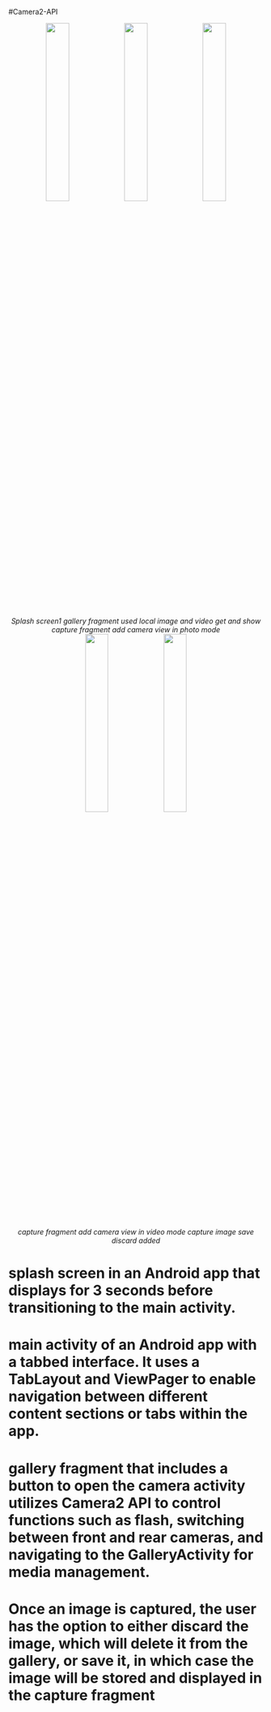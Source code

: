 #Camera2-API

<div align="center">
  <img src="https://github.com/Rohit-Varshney001/Gallery-App/assets/76999163/eb84687e-4b0d-47de-a4e8-f386b3ce23f3" width="30%">
  <img src="https://github.com/Rohit-Varshney001/Gallery-App/assets/76999163/6100219b-c7d1-472c-89ba-3ec4557116ed" width="30%">
  <img src="https://github.com/Rohit-Varshney001/Gallery-App/assets/76999163/6b818ff3-6ac9-4051-8125-f1db125a1b19" width="30%">
</div>

<div align="center">
  <em>Splash screen1</em>
  <em>gallery fragment used local image and video get and show</em>
  <em>capture fragment add camera view in photo mode</em>
</div>

<div align="center">
  <img src="https://github.com/Rohit-Varshney001/Gallery-App/assets/76999163/7dd72ecf-9977-4a23-8028-dd81294aa1f0" width="30%">
  <img src="https://github.com/Rohit-Varshney001/Gallery-App/assets/76999163/d3ee5928-1a82-4282-80e3-93206a4fb7b1" width="30%">
</div>

<div align="center">
  <em>capture fragment add camera view in video mode</em>
    <em>capture image save discard added</em>
</div>


# splash screen in an Android app that displays for 3 seconds before transitioning to the main activity.  

#  main activity of an Android app with a tabbed interface. It uses a TabLayout and ViewPager to enable navigation between different content sections or tabs within the app.

# gallery fragment that includes a button to open the camera activity utilizes Camera2 API to control functions such as flash, switching between front and rear cameras, and navigating to the GalleryActivity for media management.

# Once an image is captured, the user has the option to either discard the image, which will delete it from the gallery, or save it, in which case the image will be stored and displayed in the capture fragment
